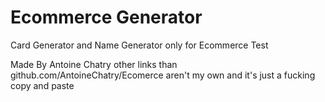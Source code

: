 Ecommerce Generator
=================
Card Generator and Name Generator only for Ecommerce Test

Made By Antoine Chatry other links than github.com/AntoineChatry/Ecomerce aren't my own and it's just a fucking copy and paste
